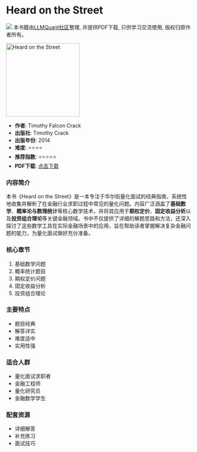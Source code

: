 # Heard on the Street

![](https://fastly.jsdelivr.net/gh/bucketio/img3@main/2024/09/04/1725464231869-e0b2f727-2a0f-4270-bf6c-31ddc350426a.gif)
本书籍由[LLMQuant社区](https://llmquant.com/)整理, 并提供PDF下载, 只供学习交流使用, 版权归原作者所有。

<img src="cover.jpg" alt="Heard on the Street" width="200"/>

- **作者**: Timothy Falcon Crack
- **出版社**: Timothy Crack
- **出版年份**: 2014
- **难度**: ⭐⭐⭐⭐
- **推荐指数**: ⭐⭐⭐⭐⭐
- **PDF下载**: [点击下载](https://quant-wiki.com/pdf/Timothy%20Falcon%20Crack%20-%20Heard%20on%20the%20Street%2C%20Quantitative%20Questions%20from%20Wall%20Street%20Job%20Interviews-Timothy%20Crack%20%282014%29.pdf)

### 内容简介

本书《Heard on the Street》是一本专注于华尔街量化面试的经典指南，系统性地收集并解析了在金融行业求职过程中常见的量化问题。内容广泛涵盖了**基础数学**、**概率论与数理统计**等核心数学技术，并将其应用于**期权定价**、**固定收益分析**以及**投资组合理论**等关键金融领域。书中不仅提供了详细的解题思路和方法，还深入探讨了这些数学工具在实际金融场景中的应用，旨在帮助读者掌握解决复杂金融问题的能力，为量化面试做好充分准备。

### 核心章节

1. 基础数学问题
2. 概率统计题目
3. 期权定价问题
4. 固定收益分析
5. 投资组合理论

### 主要特点

- 题目经典
- 解答详实
- 难度适中
- 实用性强

### 适合人群

- 量化面试求职者
- 金融工程师
- 量化研究员
- 金融数学学生

### 配套资源

- 详细解答
- 补充练习
- 面试技巧